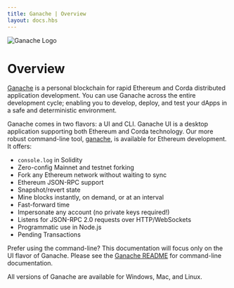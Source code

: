 ```yaml
---
title: Ganache | Overview
layout: docs.hbs
---
```


<div class="text-center">
  <img style="max-width: 160px;" src="/img/ganache-logo-dark.svg" alt="Ganache Logo" />
</div>

# Overview

[Ganache](/ganache) is a personal blockchain for rapid Ethereum and Corda distributed application development. You can use Ganache across the entire development cycle; enabling you to develop, deploy, and test your dApps in a safe and deterministic environment. 

Ganache comes in two flavors: a UI and CLI. Ganache UI is a desktop application supporting both Ethereum and Corda technology. Our more robust command-line tool, [ganache](https://github.com/trufflesuite/ganache), is available for Ethereum development. It offers:

* `console.log` in Solidity
* Zero-config Mainnet and testnet forking
* Fork any Ethereum network without waiting to sync
* Ethereum JSON-RPC support
* Snapshot/revert state
* Mine blocks instantly, on demand, or at an interval
* Fast-forward time
* Impersonate any account (no private keys required!)
* Listens for JSON-RPC 2.0 requests over HTTP/WebSockets
* Programmatic use in Node.js
* Pending Transactions

Prefer using the command-line? This documentation will focus only on the UI flavor of Ganache. Please see the [Ganache README](https://github.com/trufflesuite/ganache#readme) for command-line documentation.

All versions of Ganache are available for Windows, Mac, and Linux.

<script async defer src="https://buttons.github.io/buttons.js"></script>